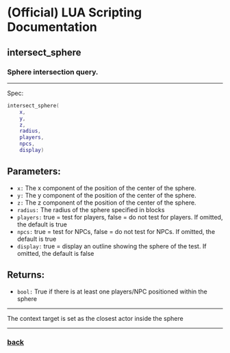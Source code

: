 
# (Official) LUA Scripting Documentation

## intersect_sphere

### Sphere intersection query.
___
Spec:
```lua
intersect_sphere(
	x,
	y,
	z,
	radius,
	players,
	npcs,
	display)
```
## Parameters:
- `x:` The x component of the position of the center of the sphere.
- `y:` The y component of the position of the center of the sphere.
- `z:` The z component of the position of the center of the sphere.
- `radius:` The radius of the sphere specified in blocks
- `players:` true = test for players, false = do not test for players. If omitted, the default is true
- `npcs:` true = test for NPCs, false = do not test for NPCs. If omitted, the default is true
- `display:` true = display an outline showing the sphere of the test. If omitted, the default is false

## Returns:
- `bool:` True if there is at least one players/NPC positioned within the sphere

___
The context target is set as the closest actor inside the sphere

___
### [back](../other)
